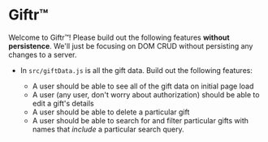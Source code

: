 # Giftr™

Welcome to Giftr™! Please build out the following features **without persistence**. We'll just be focusing on DOM CRUD without persisting any changes to a server.

- In `src/giftData.js` is all the gift data. Build out the following features:

  - A user should be able to see all of the gift data on initial page load
  - A user (any user, don't worry about authorization) should be able to edit a gift's details
  - A user should be able to delete a particular gift
  - A user should be able to search for and filter particular gifts with names that _include_ a particular search query.
